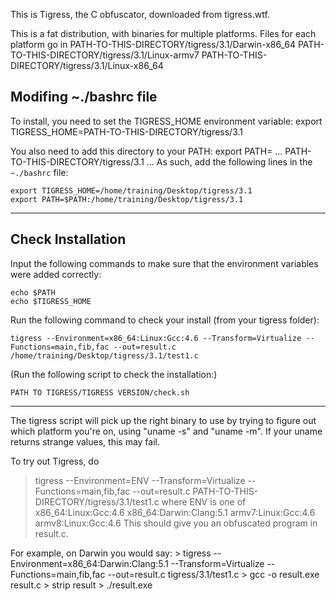 This is Tigress, the C obfuscator, downloaded from tigress.wtf.

This is a fat distribution, with binaries for multiple platforms. Files for each platform go in
   PATH-TO-THIS-DIRECTORY/tigress/3.1/Darwin-x86_64
   PATH-TO-THIS-DIRECTORY/tigress/3.1/Linux-armv7
   PATH-TO-THIS-DIRECTORY/tigress/3.1/Linux-x86_64

## Modifing ~./bashrc file
To install, you need to set the TIGRESS_HOME environment variable:
   export TIGRESS_HOME=PATH-TO-THIS-DIRECTORY/tigress/3.1

You also need to add this directory to your PATH:
   export PATH= ... PATH-TO-THIS-DIRECTORY/tigress/3.1 ...
As such, add the following lines in the `~./bashrc` file:
```
export TIGRESS_HOME=/home/training/Desktop/tigress/3.1
export PATH=$PATH:/home/training/Desktop/tigress/3.1
```

---

## Check Installation
Input the following commands to make sure that the environment variables were added correctly:
```
echo $PATH
echo $TIGRESS_HOME
```
Run the following command to check your install (from your tigress folder):
```
tigress --Environment=x86_64:Linux:Gcc:4.6 --Transform=Virtualize --Functions=main,fib,fac --out=result.c /home/training/Desktop/tigress/3.1/test1.c
```

(Run the following script to check the installation:)
```
PATH TO TIGRESS/TIGRESS VERSION/check.sh
```
---

The tigress script will pick up the right binary to use by trying to figure out which
platform you're on, using "uname -s" and "uname -m". If your uname returns strange
values, this may fail.

To try out Tigress, do
   > tigress --Environment=ENV --Transform=Virtualize --Functions=main,fib,fac --out=result.c PATH-TO-THIS-DIRECTORY/tigress/3.1/test1.c
         where ENV is one of
             x86_64:Linux:Gcc:4.6
             x86_64:Darwin:Clang:5.1
             armv7:Linux:Gcc:4.6 
             armv8:Linux:Gcc:4.6
This should give you an obfuscated program in result.c.

For example, on Darwin you would say:
    > tigress --Environment=x86_64:Darwin:Clang:5.1 --Transform=Virtualize --Functions=main,fib,fac --out=result.c tigress/3.1/test1.c
    > gcc -o result.exe result.c
    > strip result
    > ./result.exe
